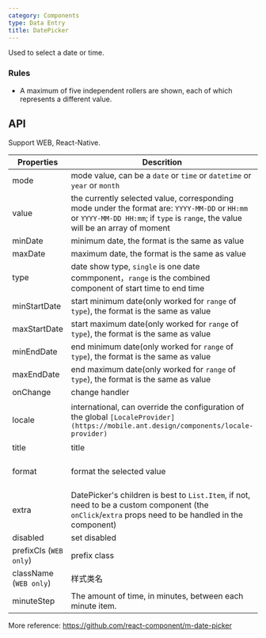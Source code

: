 ```yaml
---
category: Components
type: Data Entry
title: DatePicker
---
```


Used to select a date or time.

### Rules
- A maximum of five independent rollers are shown, each of which represents a different value.


## API

Support WEB, React-Native.

Properties | Descrition | Type | Default
-----------|------------|------|--------
| mode  | mode value, can be a `date` or `time` or `datetime` or `year` or `month` | String | `date` |
| value | the currently selected value, corresponding mode under the format are: `YYYY-MM-DD` or `HH:mm` or `YYYY-MM-DD HH:mm`; if `type` is `range`, the value will be an array of moment | [moment](http://momentjs.com/) | - |
| minDate   | minimum date, the format is the same as value | [moment](http://momentjs.com/)  |  -  |
| maxDate   | maximum date, the format is the same as value | [moment](http://momentjs.com/)  |  -  |
| type  | date show type, `single` is one date commponent，`range` is the combined component of start time to end time | String | `single`  |
| minStartDate   | start minimum date(only worked for `range` of `type`), the format is the same as value | [moment](http://momentjs.com/)  |  -  |
| maxStartDate   | start maximum date(only worked for `range` of `type`), the format is the same as value | [moment](http://momentjs.com/)  |  -  |
| minEndDate   | end minimum date(only worked for `range` of `type`), the format is the same as value | [moment](http://momentjs.com/)  |  -  |
| maxEndDate   | end maximum date(only worked for `range` of `type`), the format is the same as value | [moment](http://momentjs.com/)  |  -  |
| onChange  | change handler | (date: Object): void |  -  |
| locale   | international, can override the configuration of the global `[LocaleProvider](https://mobile.ant.design/components/locale-provider)` | Object: {DatePickerLocale: {year, month, day, hour, minute}, okText, dismissText} |  -  |
| title  | title | string/React.ReactElement |  -  |
| format  | format the selected value | (value:moment) => string/string | `(val) => { return val; }`  |
| extra   | DatePicker's children is best to `List.Item`, if not, need to be a custom component (the `onClick`/`extra` props need to be handled in the component) | String  |  `请选择`  |
| disabled   | set disabled  | Boolean |    false  |
| prefixCls (`WEB only`) |  prefix class  | string | `am-picker` |
| className (`WEB only`) |  样式类名 | string | - |
| minuteStep |   The amount of time, in minutes, between each minute item.    | Number | 1 |

More reference: https://github.com/react-component/m-date-picker
